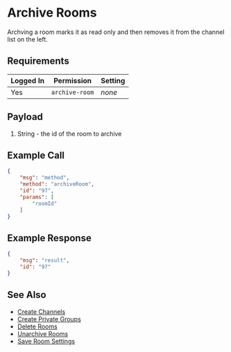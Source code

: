 # Archive Rooms
Archving a room marks it as read only and then removes it from the channel list on the left.

## Requirements
| Logged In | Permission | Setting |
| --- | --- | --- |
| Yes | `archive-room` | _none_ |

## Payload
1. String - the id of the room to archive

## Example Call

```json
{
    "msg": "method",
    "method": "archiveRoom",
    "id": "97",
    "params": [
        "roomId"
    ]
} 
```

## Example Response

```json
{
    "msg": "result",
    "id": "97"
}
```

## See Also
* [Create Channels][1]
* [Create Private Groups][2]
* [Delete Rooms][3]
* [Unarchive Rooms][4]
* [Save Room Settings][5]

[1]:../19.%20Create%20Channel
[2]:../20.%20Create%20Private%20Groups
[3]:../21.%20Delete%20Rooms
[4]:../23.%20Unarchive%20Rooms
[5]:../29.%20Save%20Room%20Settings

